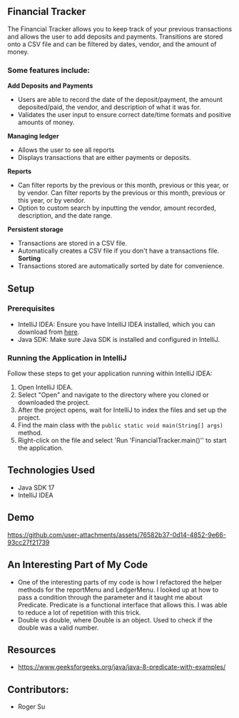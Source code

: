 ## Financial Tracker


The Financial Tracker allows you to keep track of your previous transactions and allows the user to add deposits and payments. Transitions are stored onto a CSV file and can be filtered by dates, vendor, and the amount of money.

### Some features include:

**Add Deposits and Payments**
- Users are able to record the date of the deposit/payment, the amount deposited/paid, the vendor, and description of what it was for.
- Validates the user input to ensure correct date/time formats and positive amounts of money.

**Managing ledger**
- Allows the user to see all reports
- Displays transactions that are either payments or deposits.

**Reports**
- Can filter reports by the previous or this month, previous or this year, or by vendor. Can filter reports by the previous or this month, previous or this year, or by vendor.
- Option to custom search by inputting the vendor, amount recorded, description, and the date range.

**Persistent storage**
- Transactions are stored in a CSV file.
- Automatically creates a CSV file if you don't have a transactions file.
  **Sorting**
- Transactions stored are automatically sorted by date for convenience.


## Setup


### Prerequisites

- IntelliJ IDEA: Ensure you have IntelliJ IDEA installed, which you can download from [here](https://www.jetbrains.com/idea/download/).
- Java SDK: Make sure Java SDK is installed and configured in IntelliJ.

### Running the Application in IntelliJ

Follow these steps to get your application running within IntelliJ IDEA:

1. Open IntelliJ IDEA.
2. Select "Open" and navigate to the directory where you cloned or downloaded the project.
3. After the project opens, wait for IntelliJ to index the files and set up the project.
4. Find the main class with the `public static void main(String[] args)` method.
5. Right-click on the file and select 'Run 'FinancialTracker.main()'' to start the application.

## Technologies Used

- Java SDK 17
- IntelliJ IDEA

## Demo
https://github.com/user-attachments/assets/76582b37-0d14-4852-9e66-93cc27f21739


## An Interesting Part of My Code


- One of the interesting parts of my code is how I refactored the helper methods for the reportMenu and LedgerMenu. I looked up at how to pass a condition through the parameter and it taught me about Predicate. Predicate is a functional interface that allows this. I was able to reduce a lot of repetition with this trick.
- Double vs double, where Double is an object. Used to check if the double was a valid number.
## Resources
- https://www.geeksforgeeks.org/java/java-8-predicate-with-examples/

## Contributors:
- Roger Su

